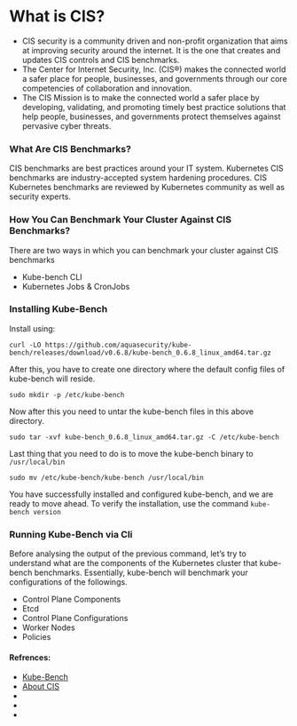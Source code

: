 <!-- Space: RD -->
<!-- Title: What is CIS and Kube-Bench?-->
# What is CIS?
- CIS security is a community driven and non-profit organization that aims at improving security around the internet. It is the one that creates and updates CIS controls and CIS benchmarks.  
- The Center for Internet Security, Inc. (CIS®) makes the connected world a safer place for people, businesses, and governments through our core competencies of collaboration and innovation.  
- The CIS Mission is to make the connected world a safer place by developing, validating, and promoting timely best practice solutions that help people, businesses, and governments protect themselves against pervasive cyber threats.  
### What Are CIS Benchmarks?
CIS benchmarks are best practices around your IT system. Kubernetes CIS benchmarks are industry-accepted system hardening procedures. CIS Kubernetes benchmarks are reviewed by Kubernetes community as well as security experts.
### How You Can Benchmark Your Cluster Against CIS Benchmarks?
There are two ways in which you can benchmark your cluster against CIS benchmarks
- Kube-bench CLI
- Kubernetes Jobs & CronJobs
### Installing Kube-Bench
Install using:
```commandline
curl -LO https://github.com/aquasecurity/kube-bench/releases/download/v0.6.8/kube-bench_0.6.8_linux_amd64.tar.gz
```
After this, you have to create one directory where the default config files of kube-bench will reside.
```commandline
sudo mkdir -p /etc/kube-bench
```
Now after this you need to untar the kube-bench files in this above directory.
```commandline
sudo tar -xvf kube-bench_0.6.8_linux_amd64.tar.gz -C /etc/kube-bench
```
Last thing that you need to do is to move the kube-bench binary to `/usr/local/bin`
```commandline
sudo mv /etc/kube-bench/kube-bench /usr/local/bin
```
You have successfully installed and configured kube-bench, and we are ready to move ahead. To verify the installation, use the command `kube-bench version`
### Running Kube-Bench via Cli
Before analysing the output of the previous command, let’s try to understand what are the components of the Kubernetes cluster that kube-bench benchmarks. Essentially, kube-bench will benchmark your configurations of the followings.
- Control Plane Components
- Etcd
- Control Plane Configurations
- Worker Nodes
- Policies

#### Refrences:
- [Kube-Bench](https://earthly.dev/blog/kube-bench/)
- [About CIS](https://www.cisecurity.org/about-us)
- []()
- []()
- []()


